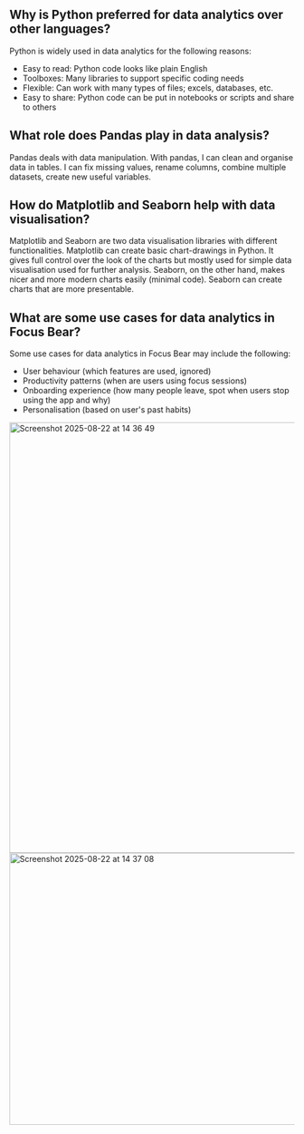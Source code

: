 ## Why is Python preferred for data analytics over other languages?

Python is widely used in data analytics for the following reasons:
- Easy to read: Python code looks like plain English
- Toolboxes: Many libraries to support specific coding needs
- Flexible: Can work with many types of files; excels, databases, etc.
- Easy to share: Python code can be put in notebooks or scripts and share to others

## What role does Pandas play in data analysis?

Pandas deals with data manipulation. With pandas, I can clean and organise data in tables. I can fix missing values, rename columns, combine multiple datasets, create new useful variables. 

## How do Matplotlib and Seaborn help with data visualisation?

Matplotlib and Seaborn are two data visualisation libraries with different functionalities. Matplotlib can create basic chart-drawings in Python. It gives full control over the look of the charts but mostly used for simple data visualisation used for further analysis. Seaborn, on the other hand, makes nicer and more modern charts easily (minimal code). Seaborn can create charts that are more presentable.

## What are some use cases for data analytics in Focus Bear?

Some use cases for data analytics in Focus Bear may include the following:
- User behaviour (which features are used, ignored)
- Productivity patterns (when are users using focus sessions)
- Onboarding experience (how many people leave, spot when users stop using the app and why)
- Personalisation (based on user's past habits)

<img width="651" height="760" alt="Screenshot 2025-08-22 at 14 36 49" src="https://github.com/user-attachments/assets/fbae90ed-d5ba-441f-aeb2-c5d752eabc53" />
<img width="651" height="480" alt="Screenshot 2025-08-22 at 14 37 08" src="https://github.com/user-attachments/assets/be11f0eb-77fb-4a79-b37d-81c4e6f56dab" />
